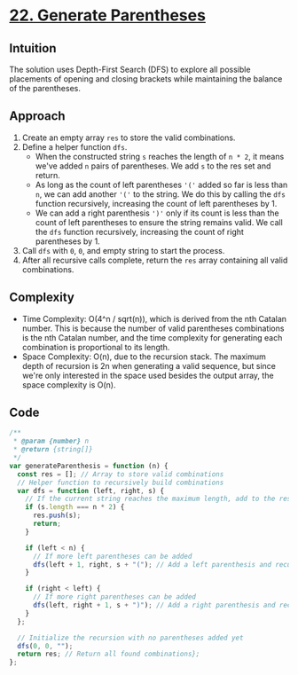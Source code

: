 # [22. Generate Parentheses](https://leetcode.com/problems/generate-parentheses/description/)

## Intuition

The solution uses Depth-First Search (DFS) to explore all possible placements of opening and closing brackets while maintaining the balance of the parentheses.

## Approach

1. Create an empty array `res` to store the valid combinations.
2. Define a helper function `dfs`.
   - When the constructed string `s` reaches the length of `n * 2`, it means we've added `n` pairs of parentheses. We add `s` to the res set and return.
   - As long as the count of left parentheses `'('` added so far is less than `n`, we can add another `'('` to the string. We do this by calling the `dfs` function recursively, increasing the count of left parentheses by 1.
   - We can add a right parenthesis `')'` only if its count is less than the count of left parentheses to ensure the string remains valid. We call the `dfs` function recursively, increasing the count of right parentheses by 1.
3. Call `dfs` with `0`, `0`, and empty string to start the process.
4. After all recursive calls complete, return the `res` array containing all valid combinations.

## Complexity

- Time Complexity: O(4^n / sqrt(n)), which is derived from the nth Catalan number. This is because the number of valid parentheses combinations is the nth Catalan number, and the time complexity for generating each combination is proportional to its length.
- Space Complexity: O(n), due to the recursion stack. The maximum depth of recursion is 2n when generating a valid sequence, but since we're only interested in the space used besides the output array, the space complexity is O(n).

## Code

```javascript
/**
 * @param {number} n
 * @return {string[]}
 */
var generateParenthesis = function (n) {
  const res = []; // Array to store valid combinations
  // Helper function to recursively build combinations
  var dfs = function (left, right, s) {
    // If the current string reaches the maximum length, add to the res
    if (s.length === n * 2) {
      res.push(s);
      return;
    }

    if (left < n) {
      // If more left parentheses can be added
      dfs(left + 1, right, s + "("); // Add a left parenthesis and recurse
    }

    if (right < left) {
      // If more right parentheses can be added
      dfs(left, right + 1, s + ")"); // Add a right parenthesis and recurse
    }
  };

  // Initialize the recursion with no parentheses added yet
  dfs(0, 0, "");
  return res; // Return all found combinations};
};
```
